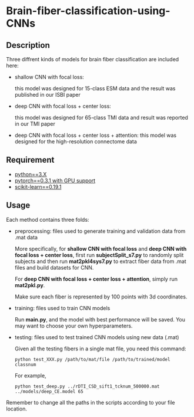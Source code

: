 # Brain-fiber-classification-using-CNNs

## Description
Three diffrent kinds of models for brain fiber classification are included here:

- shallow CNN with focal loss: 

  this model was designed for 15-class ESM data and the result was published in our ISBI paper

- deep CNN with focal loss + center loss:

  this model was designed for 65-class TMI data and result was reported in our TMI paper

- deep CNN with focal loss + center loss + attention:
  this model was designed for the high-resolution connectome data
 
## Requirement
- [python==3.X](https://www.anaconda.com/download/)
- [pytorch==0.3.1 with GPU support](http://pytorch.org/)
- [scikit-learn==0.19.1](http://scikit-learn.org/)
## Usage
Each method contains three folds: 

- preprocessing: files used to generate training and validation data from .mat data

  More specifically, for **shallow CNN with focal loss** and **deep CNN with focal loss + center loss**, first run **subjectSplit_s7.py** to randomly split subjects and then run **mat2pkl4sys7.py** to extract fiber data from .mat files and build datasets for CNN.
  
  For **deep CNN with focal loss + center loss + attention**, simply run **mat2pkl.py**.
  
  Make sure each fiber is represented by 100 points with 3d coordinates.

- training: files used to train CNN models 

  Run **main.py**, and the model with best performance will be saved. You may want to choose your own hyperparameters.

- testing: files used to test trained CNN models using new data (.mat)

  Given all the testing fibers in a single mat file, you need this command:
  ```
  python test_XXX.py /path/to/mat/file /path/to/trained/model classnum
  ```
  
  For example, 
  ```
  python test_deep.py ../rDTI_CSD_sift1_tcknum_500000.mat ../models/deep_CE.model 65
  ```
Remember to change all the paths in the scripts according to your file location.



